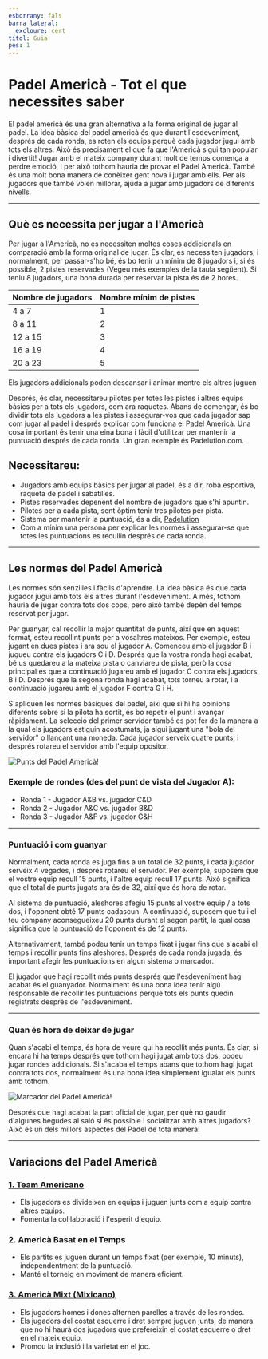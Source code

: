 ```yaml
---
esborrany: fals
barra lateral:
  excloure: cert
títol: Guia
pes: 1
---
```

# Padel Americà - Tot el que necessites saber

El padel americà és una gran alternativa a la forma original de jugar al padel. La idea bàsica del padel americà és que durant l'esdeveniment, després de cada ronda, es roten els equips perquè cada jugador jugui amb tots els altres. Això és precisament el que fa que l'Americà sigui tan popular i divertit! Jugar amb el mateix company durant molt de temps comença a perdre emoció, i per això tothom hauria de provar el Padel Americà. També és una molt bona manera de conèixer gent nova i jugar amb ells. Per als jugadors que també volen millorar, ajuda a jugar amb jugadors de diferents nivells.

---

## Què es necessita per jugar a l'Americà

Per jugar a l'Americà, no es necessiten moltes coses addicionals en comparació amb la forma original de jugar. És clar, es necessiten jugadors, i normalment, per passar-s'ho bé, és bo tenir un mínim de 8 jugadors i, si és possible, 2 pistes reservades (Vegeu més exemples de la taula següent). Si teniu 8 jugadors, una bona durada per reservar la pista és de 2 hores.

| Nombre de jugadors                                         | Nombre mínim de pistes |
|-----------------------------------------------------------|--------------------------|
|                           4 a 7                          |             1            |
|                          8 a 11                          |             2            |
|                          12 a 15                         |             3            |
|                          16 a 19                         |             4            |
|                          20 a 23                         |             5            |



Els jugadors addicionals poden descansar i animar mentre els altres juguen

Després, és clar, necessitareu pilotes per totes les pistes i altres equips bàsics per a tots els jugadors, com ara raquetes. Abans de començar, és bo dividir tots els jugadors a les pistes i assegurar-vos que cada jugador sap com jugar al padel i després explicar com funciona el Padel Americà. Una cosa important és tenir una eina bona i fàcil d'utilitzar per mantenir la puntuació després de cada ronda. Un gran exemple és Padelution.com.

## Necessitareu:

- Jugadors amb equips bàsics per jugar al padel, és a dir, roba esportiva, raqueta de padel i sabatilles.
- Pistes reservades depenent del nombre de jugadors que s'hi apuntin.
- Pilotes per a cada pista, sent òptim tenir tres pilotes per pista.
- Sistema per mantenir la puntuació, és a dir, [Padelution](https://padelution.com/americano)
- Com a mínim una persona per explicar les normes i assegurar-se que totes les puntuacions es recullin després de cada ronda.

---
## Les normes del Padel Americà

Les normes són senzilles i fàcils d'aprendre. La idea bàsica és que cada jugador jugui amb tots els altres durant l'esdeveniment. A més, tothom hauria de jugar contra tots dos cops, però això també depèn del temps reservat per jugar.

Per guanyar, cal recollir la major quantitat de punts, així que en aquest format, esteu recollint punts per a vosaltres mateixos. Per exemple, esteu jugant en dues pistes i ara sou el jugador A. Comenceu amb el jugador B i jugueu contra els jugadors C i D. Després que la vostra ronda hagi acabat, bé us quedareu a la mateixa pista o canviareu de pista, però la cosa principal és que a continuació jugareu amb el jugador C contra els jugadors B i D. Després que la segona ronda hagi acabat, tots torneu a rotar, i a continuació jugareu amb el jugador F contra G i H.

S'apliquen les normes bàsiques del padel, així que si hi ha opinions diferents sobre si la pilota ha sortit, és bo repetir el punt i avançar ràpidament. La selecció del primer servidor també es pot fer de la manera a la qual els jugadors estiguin acostumats, ja sigui jugant una "bola del servidor" o llançant una moneda. Cada jugador serveix quatre punts, i després rotareu el servidor amb l'equip opositor.

![Punts del Padel Americà!](/ca/images/padel-americano.png "Punts del Padel Americà!")

### Exemple de rondes (des del punt de vista del Jugador A):
- Ronda 1 - Jugador A&B vs. jugador C&D
- Ronda 2 - Jugador A&C vs. jugador B&D
- Ronda 3 - Jugador A&F vs. jugador G&H

---

### Puntuació i com guanyar
Normalment, cada ronda es juga fins a un total de 32 punts, i cada jugador serveix 4 vegades, i després rotareu el servidor. Per exemple, suposem que el vostre equip recull 15 punts, i l'altre equip recull 17 punts. Això significa que el total de punts jugats ara és de 32, així que és hora de rotar.

Al sistema de puntuació, aleshores afegiu 15 punts al vostre equip / a tots dos, i l'oponent obté 17 punts cadascun. A continuació, suposem que tu i el teu company aconsegueixeu 20 punts durant el segon partit, la qual cosa significa que la puntuació de l'oponent és de 12 punts.

Alternativament, també podeu tenir un temps fixat i jugar fins que s'acabi el temps i recollir punts fins aleshores. Després de cada ronda jugada, és important afegir les puntuacions en algun sistema o marcador.

El jugador que hagi recollit més punts després que l'esdeveniment hagi acabat és el guanyador. Normalment és una bona idea tenir algú responsable de recollir les puntuacions perquè tots els punts quedin registrats després de l'esdeveniment.

---

### Quan és hora de deixar de jugar
Quan s'acabi el temps, és hora de veure qui ha recollit més punts. És clar, si encara hi ha temps després que tothom hagi jugat amb tots dos, podeu jugar rondes addicionals. Si s'acaba el temps abans que tothom hagi jugat contra tots dos, normalment és una bona idea simplement igualar els punts amb tothom.

![Marcador del Padel Americà!](/ca/assets/padel-americano-scoreboard.png "Marcador del Padel Americà!")

Després que hagi acabat la part oficial de jugar, per què no gaudir d'algunes begudes al saló si és possible i socialitzar amb altres jugadors? Això és un dels millors aspectes del Padel de tota manera!

---

## Variacions del Padel Americà

### [1. Team Americano](/ca/team-americano)
- Els jugadors es divideixen en equips i juguen junts com a equip contra altres equips.
- Fomenta la col·laboració i l'esperit d'equip.

### 2. Americà Basat en el Temps
- Els partits es juguen durant un temps fixat (per exemple, 10 minuts), independentment de la puntuació.
- Manté el torneig en moviment de manera eficient.

### [3. Americà Mixt (Mixicano)](/ca/mixicano)
- Els jugadors homes i dones alternen parelles a través de les rondes.
- Els jugadors del costat esquerre i dret sempre juguen junts, de manera que no hi haurà dos jugadors que prefereixin el costat esquerre o dret en el mateix equip.
- Promou la inclusió i la varietat en el joc.